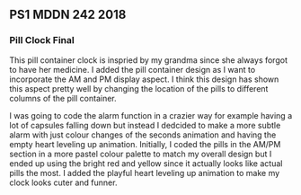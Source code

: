 ## PS1 MDDN 242 2018

### Pill Clock Final
This pill container clock is inspried by my grandma since she always forgot to have her medicine. I added the pill container design as I want to incorporate the AM and PM display aspect. I think this design has shown this aspect pretty well by changing the location of the pills to different columns of the pill container.

I was going to code the alarm function in a crazier way for example having a lot of capsules falling down but instead I dedcided to make a more subtle alarm with just colour changes of the seconds animation and having the empty heart leveling up animation. Initially, I coded the pills in the AM/PM section in a more pastel colour palette to match my overall design but I ended up using the bright red and yellow since it actually looks like actual pills the most. I added the playful heart leveling up animation to make my clock looks cuter and funner.





